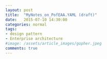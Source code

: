 ```yaml
---
layout: post
title:  "MyNotes_on_PofEAA.YAML (draft)"
date:   2015-07-10 14:30:00
categories: normal
tags:
- design pattern
- Enterprise architecture
#image: /assets/article_images/gopher.jpeg
comments: true
---
```

<script src="https://gist.github.com/ganeshramr/c22aa0072831bf04de32.js"></script>
